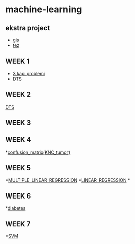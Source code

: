 # machine-learning
## ekstra project
* [gis](GIS_porject.ipynb)
* [tez](tez.ipynb)
## WEEK 1
* [3 kapı problemi](3_kapı_problemi.ipynb)
* [DTS](DTS.ipynb)
## WEEK 2
[DTS](DTS.ipynb)
## WEEK 3
## WEEK 4
*[confusion_matrix(KNC_tumor)](confusion_matrix(KNC_tumor).ipynb)
## WEEK 5
*[MULTIPLE_LINEAR_REGRESSION](MULTIPLE_LINEAR_REGRESSION.ipynb)
*[LINEAR_REGRESSION](LINEAR_REGRESSION.ipynb)
*[]()
## WEEK 6
*[diabetes](diabetes.ipynb)
## WEEK 7
*[SVM](svm.ipynb)
